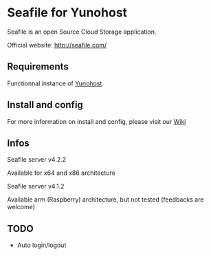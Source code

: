 Seafile for Yunohost
============

Seafile is an open Source Cloud Storage application.

Official website: <http://seafile.com/>

Requirements
------------

Functionnal instance of [Yunohost](https://yunohost.org/#/)

Install and config
------------------

For more information on install and config, please visit our [Wiki](https://github.com/CotzaDev/seafile_ynh/wiki/)

Infos
-----

Seafile server v4.2.2

Available for x64 and x86 architecture

Seafile server v4.1.2

Available arm (Raspberry) architecture, but not tested (feedbacks are welcome)

TODO
-----

 - Auto login/logout
